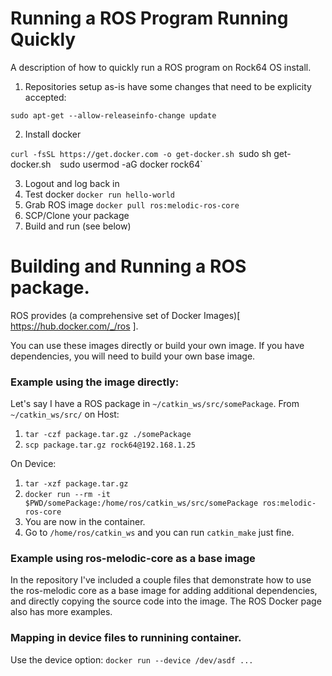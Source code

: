 # Running a ROS Program Running Quickly
A description of how to quickly run a ROS program on Rock64 OS install.

1. Repositories setup as-is have some changes that need to be explicity accepted:

`sudo apt-get --allow-releaseinfo-change update`

2. Install docker

`curl -fsSL https://get.docker.com -o get-docker.sh
`sudo sh get-docker.sh` 
`sudo usermod -aG docker rock64`
 
3. Logout and log back in
4. Test docker
`docker run hello-world`
5. Grab ROS image
`docker pull ros:melodic-ros-core`
6. SCP/Clone your package
7. Build and run (see below)

# Building and Running a ROS package.
ROS provides (a comprehensive set of Docker Images)[ https://hub.docker.com/_/ros ].

You can use these images directly or build your own image. If you have dependencies, you will need to build your own base image.

### Example using the image directly:
Let's say I have a ROS package in `~/catkin_ws/src/somePackage`.
From `~/catkin_ws/src/` on Host:
1. `tar -czf package.tar.gz ./somePackage`
2. `scp package.tar.gz rock64@192.168.1.25`

On Device:
1. `tar -xzf package.tar.gz`
2. `docker run --rm -it $PWD/somePackage:/home/ros/catkin_ws/src/somePackage ros:melodic-ros-core`
3. You are now in the container.
4. Go to `/home/ros/catkin_ws` and you can run `catkin_make` just fine.

### Example using ros-melodic-core as a base image
In the repository I've included a couple files that demonstrate how to use the ros-melodic core as a base image for adding additional dependencies, and directly copying the source code into the image. The ROS Docker page also has more examples.

### Mapping in device files to runnining container.
Use the device option: `docker run --device /dev/asdf ...` 
